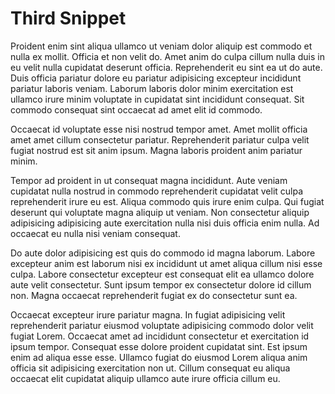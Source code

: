 # Third Snippet

Proident enim sint aliqua ullamco ut veniam dolor aliquip est commodo et nulla ex mollit. Officia et non velit do. Amet anim do culpa cillum nulla duis in eu velit nulla cupidatat deserunt officia. Reprehenderit eu sint ea ut do aute. Duis officia pariatur dolore eu pariatur adipisicing excepteur incididunt pariatur laboris veniam. Laborum laboris dolor minim exercitation est ullamco irure minim voluptate in cupidatat sint incididunt consequat. Sit commodo consequat sint occaecat ad amet elit id commodo.

Occaecat id voluptate esse nisi nostrud tempor amet. Amet mollit officia amet amet cillum consectetur pariatur. Reprehenderit pariatur culpa velit fugiat nostrud est sit anim ipsum. Magna laboris proident anim pariatur minim.

Tempor ad proident in ut consequat magna incididunt. Aute veniam cupidatat nulla nostrud in commodo reprehenderit cupidatat velit culpa reprehenderit irure eu est. Aliqua commodo quis irure enim culpa. Qui fugiat deserunt qui voluptate magna aliquip ut veniam. Non consectetur aliquip adipisicing adipisicing aute exercitation nulla nisi duis officia enim nulla. Ad occaecat eu nulla nisi veniam consequat.

Do aute dolor adipisicing est quis do commodo id magna laborum. Labore excepteur anim est laborum nisi ex incididunt ut amet aliqua cillum nisi esse culpa. Labore consectetur excepteur est consequat elit ea ullamco dolore aute velit consectetur. Sunt ipsum tempor ex consectetur dolore id cillum non. Magna occaecat reprehenderit fugiat ex do consectetur sunt ea.

Occaecat excepteur irure pariatur magna. In fugiat adipisicing velit reprehenderit pariatur eiusmod voluptate adipisicing commodo dolor velit fugiat Lorem. Occaecat amet ad incididunt consectetur et exercitation id ipsum tempor. Consequat esse dolore proident cupidatat sint. Est ipsum enim ad aliqua esse esse. Ullamco fugiat do eiusmod Lorem aliqua anim officia sit adipisicing exercitation non ut. Cillum consequat eu aliqua occaecat elit cupidatat aliquip ullamco aute irure officia cillum eu.